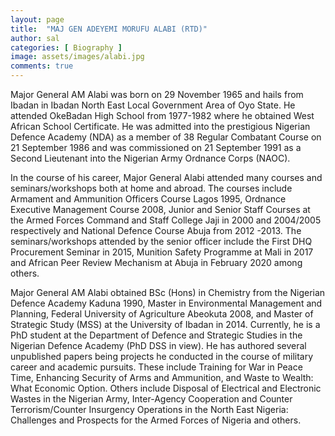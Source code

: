 ```yaml
---
layout: page
title:  "MAJ GEN ADEYEMI MORUFU ALABI (RTD)"
author: sal
categories: [ Biography ]
image: assets/images/alabi.jpg
comments: true
---
```


Major General AM Alabi was born on 29 November 1965 and hails from Ibadan in Ibadan North East Local Government Area of Oyo State. He attended OkeBadan High School from 1977-1982 where he obtained West African School Certificate. He was admitted into the prestigious Nigerian Defence Academy (NDA) as a member of 38 Regular Combatant Course on 21 September 1986 and was commissioned on 21 September 1991 as a Second Lieutenant into the Nigerian Army Ordnance Corps (NAOC).

In the course of his career, Major General Alabi attended many courses and seminars/workshops both at home and abroad. The courses include Armament and Ammunition Officers Course Lagos 1995, Ordnance Executive Management Course 2008, Junior and Senior Staff Courses at the Armed Forces Command and Staff College Jaji in 2000 and 2004/2005 respectively and National Defence Course Abuja from 2012 -2013. The seminars/workshops attended by the senior officer include the First DHQ Procurement Seminar in 2015, Munition Safety Programme at Mali in 2017 and African Peer Review Mechanism at Abuja in February 2020 among others.

Major General AM Alabi obtained BSc (Hons) in Chemistry from the Nigerian Defence Academy Kaduna 1990, Master in Environmental Management and Planning, Federal University of Agriculture Abeokuta 2008, and Master of Strategic Study (MSS) at the University of Ibadan in 2014. Currently, he is a PhD student at the Department of Defence and Strategic Studies in the Nigerian Defence Academy (PhD DSS in view). He has authored several unpublished papers being projects he conducted in the course of military career and academic pursuits. These include Training for War in Peace Time, Enhancing Security of Arms and Ammunition, and Waste to Wealth: What Economic Option. Others include Disposal of Electrical and Electronic Wastes in the Nigerian Army, Inter-Agency Cooperation and Counter Terrorism/Counter Insurgency Operations in the North East Nigeria: Challenges and Prospects for the Armed Forces of Nigeria and others.